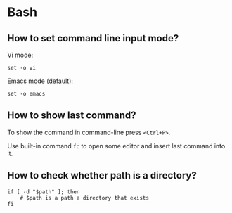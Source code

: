 
# Bash

## How to set command line input mode?
Vi mode:
```
set -o vi
```

Emacs mode (default):
```
set -o emacs
```

## How to show last command?
To show the command in command-line press `<Ctrl+P>`.

Use built-in command `fc` to open some editor and insert last command into it.

## How to check whether path is a directory?
```(bash)
if [ -d "$path" ]; then
    # $path is a path a directory that exists
fi
```
